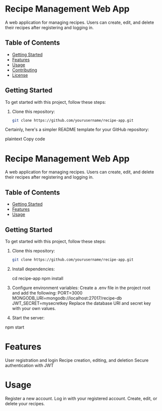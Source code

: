 # Recipe Management Web App

A web application for managing recipes. Users can create, edit, and delete their recipes after registering and logging in.

## Table of Contents

- [Getting Started](#getting-started)
- [Features](#features)
- [Usage](#usage)
- [Contributing](#contributing)
- [License](#license)

## Getting Started

To get started with this project, follow these steps:

1. Clone this repository:

   ```bash
   git clone https://github.com/yourusername/recipe-app.git

Certainly, here's a simpler README template for your GitHub repository:

plaintext
Copy code
# Recipe Management Web App

A web application for managing recipes. Users can create, edit, and delete their recipes after registering and logging in.

## Table of Contents

- [Getting Started](#getting-started)
- [Features](#features)
- [Usage](#usage)


## Getting Started

To get started with this project, follow these steps:

1. Clone this repository:

   ```bash
   git clone https://github.com/yourusername/recipe-app.git
2. Install dependencies:

   cd recipe-app
   npm install


3. Configure environment variables:
Create a .env file in the project root and add the following:
PORT=3000
MONGODB_URI=mongodb://localhost:27017/recipe-db
JWT_SECRET=mysecretkey
Replace the database URI and secret key with your own values.

4. Start the server:

npm start


# Features
User registration and login
Recipe creation, editing, and deletion
Secure authentication with JWT

# Usage

Register a new account.
Log in with your registered account.
Create, edit, or delete your recipes.
